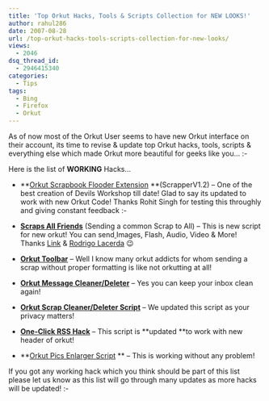 ```yaml
---
title: 'Top Orkut Hacks, Tools & Scripts Collection for NEW LOOKS!'
author: rahul286
date: 2007-08-28
url: /top-orkut-hacks-tools-scripts-collection-for-new-looks/
views:
  - 2046
dsq_thread_id:
  - 2946415340
categories:
  - Tips
tags:
  - Bing
  - Firefox
  - Orkut
---
```

As of now most of the Orkut User seems to have new Orkut interface on their account, its time to revise & update top Orkut hacks, tools, scripts & everything else which made Orkut more beautiful for geeks like you&#8230; <img src="http://devilsworkshop.org/wp-includes/images/smilies/simple-smile.png" alt=":-)" class="wp-smiley" style="height: 1em; max-height: 1em;" />

Here is the list of **WORKING** Hacks&#8230;

  * **[Orkut Scrapbook Flooder Extension][1] **(ScrapperV1.2) &#8211; One of the best creation of Devils Workshop till date! Glad to say its updated to work with new Orkut Code! Thanks Rohit Singh for testing this throughly and giving constant feedback <img src="http://devilsworkshop.org/wp-includes/images/smilies/simple-smile.png" alt=":-)" class="wp-smiley" style="height: 1em; max-height: 1em;" />

  * [**Scraps All Friends**][2] (Sending a common Scrap to All) &#8211; This is new script for new orkut! You can send<a title="Permanent Link to New Orkut Scripts - Scrap All Friends with Single Click! Send Images, Flash, Audio, Video & More!" rel="bookmark" href="http://devilsworkshop.org/2007/09/26/new-orkut-scripts-scrap-all-friends-with-single-click-send-images-flash-audio-video-more/"> </a>Images, Flash, Audio, Video & More! Thanks <a href="http://www.orkut.com/Profile.aspx?uid=15998896938353128878" onclick="_gaq.push(['_trackEvent', 'outbound-article', 'http://www.orkut.com/Profile.aspx?uid=15998896938353128878', 'Link']);" target="_blank">Link</a> & <a href="http://ctrl-copy.blogspot.com/" onclick="_gaq.push(['_trackEvent', 'outbound-article', 'http://ctrl-copy.blogspot.com/', 'Rodrigo Lacerda']);" target="_blank">Rodrigo Lacerda</a> 😉

  * <a href="https://addons.mozilla.org/en-US/firefox/addon/516" onclick="_gaq.push(['_trackEvent', 'outbound-article', 'https://addons.mozilla.org/en-US/firefox/addon/516', 'Orkut Toolbar']);" ><strong>Orkut Toolbar</strong></a> &#8211; Well I know many orkut addicts for whom sending a scrap without proper formatting is like not orkutting at all!

  * [**Orkut Message Cleaner/Deleter**][3] &#8211; Yes you can keep your inbox clean again!

  * [**Orkut Scrap Cleaner/Deleter Script**][4] &#8211; We updated this script as your privacy matters!

  * [**One-Click RSS Hack**][5] &#8211; This script is **updated **to work with new header of orkut!

  * **[Orkut Pics Enlarger Script][6] ** &#8211; This is working without any problem!

If you got any working hack which you think should be part of this list please let us know as this list will go through many updates as more hacks will be updated! <img src="http://devilsworkshop.org/wp-includes/images/smilies/simple-smile.png" alt=":-)" class="wp-smiley" style="height: 1em; max-height: 1em;" />

 [1]: http://devilsworkshop.org/2006/08/08/orkut-finally-a-scrapbook-flooder-for-new-orkut-codes/
 [2]: http://devilsworkshop.org/2007/09/26/new-orkut-scripts-scrap-all-friends-with-single-click-send-images-flash-audio-video-more/
 [3]: http://devilsworkshop.org/2007/08/16/orkut-message-cleaner-script/
 [4]: http://devilsworkshop.org/2007/04/03/orkut-scrap-deleter-script-anti-flooding/
 [5]: http://devilsworkshop.org/2007/08/01/orkut-subscribe-to-rss-feed-of-any-scrapbook-community-with-just-one-click/
 [6]: http://devilsworkshop.org/2007/03/30/orkut-pics-enlarger-script/
